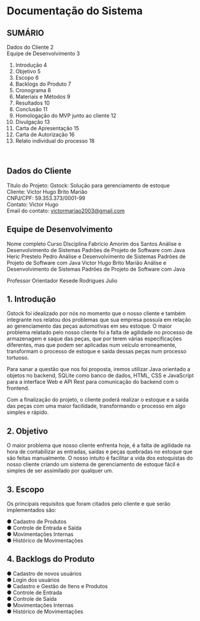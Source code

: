 # Documentação do Sistema


## SUMÁRIO

Dados do Cliente	2 \
Equipe de Desenvolvimento	3
1. Introdução	4
2. Objetivo	5
3. Escopo	6
4. Backlogs do Produto	7
5. Cronograma	8
6. Materiais e Métodos	9
7. Resultados	10
8. Conclusão	11
9. Homologação do MVP junto ao cliente	12
10. Divulgação	13
11. Carta de Apresentação	15
12. Carta de Autorização	16
13. Relato individual do processo	18





 

## Dados do Cliente
Título do Projeto: Gstock: Solução para gerenciamento de estoque \
Cliente: Victor Hugo Brito Marião \
CNPJ/CPF: 59.353.373/0001-99 \
Contato: Victor Hugo \
Email do contato: victormariao2003@gmail.com 

## Equipe de Desenvolvimento 

Nome completo	Curso	Disciplina
Fabrício Amorim dos Santos	Análise e Desenvolvimento de Sistemas	Padrões de Projeto de Software com Java
Heric Prestelo Pedro	Análise e Desenvolvimento de Sistemas	Padrões de Projeto de Software com Java
Victor Hugo Brito Marião	Análise e Desenvolvimento de Sistemas	Padrões de Projeto de Software com Java

Professor Orientador
Kesede Rodrigues Julio

## 1.	Introdução


Gstock foi idealizado por nós no momento que o nosso cliente e também integrante nos relatou dos problemas que sua empresa possuía em relação ao gerenciamento das peças automotivas em seu estoque. 
O maior problema relatado pelo nosso cliente foi a falta de agilidade no processo de armazenagem e saque das peças, que por terem várias especificações diferentes, mas que podem ser aplicadas num veículo erroneamente, transformam o processo de estoque e saída dessas peças num processo tortuoso.

Para sanar a questão que nos foi proposta, iremos utilizar Java orientado a objetos no backend, SQLite como banco de dados, HTML, CSS e JavaScript para a interface Web e API Rest para comunicação do backend com o frontend.

Com a finalização do projeto, o cliente poderá realizar o estoque e a saída das peças com uma maior facilidade, transformando o processo em algo simples e rápido.


## 2.	Objetivo


O maior problema que nosso cliente enfrenta hoje, é a falta de agilidade na hora de contabilizar as entradas, saídas e peças quebradas no estoque que são feitas manualmente.
O nosso intuito é facilitar a vida dos estoquistas do nosso cliente criando um sistema de gerenciamento de estoque fácil e simples de ser assimilado por qualquer um.


## 3.	Escopo


Os principais requisitos que foram citados pelo cliente e que serão implementados são:

●	Cadastro de Produtos \
●	Controle de Entrada e Saída \
●	Movimentações Internas \
●	Histórico de Movimentações 


## 4.	Backlogs do Produto

●	Cadastro de novos usuários \
●	Login dos usuários \
●	Cadastro e Gestão de Itens e Produtos \
●	Controle de Entrada \
●	Controle de Saída \
●	Movimentações Internas \
●	Histórico de Movimentações 
